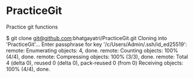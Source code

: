 # PracticeGit
Practice git functions

$ git clone git@github.com:bhatgayatri/PracticeGit.git
  Cloning into 'PracticeGit'...
  Enter passphrase for key '/c/Users/Admin/.ssh/id_ed25519':
  remote: Enumerating objects: 4, done.
  remote: Counting objects: 100% (4/4), done.
  remote: Compressing objects: 100% (3/3), done.
  remote: Total 4 (delta 0), reused 0 (delta 0), pack-reused 0 (from 0)
  Receiving objects: 100% (4/4), done.
